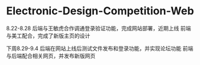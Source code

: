 # Electronic-Design-Competition-Web



8.22-8.28 
后端与王敏虎合作调通登录验证功能，完成网站部署，近期上线
前端与美工配合，完成了新版主页的设计

下周8.29-9.4
后端在网站上线后测试文件发布和登录功能，并实现论坛功能
前端与后端配合相关网页，并发布新版网页  

